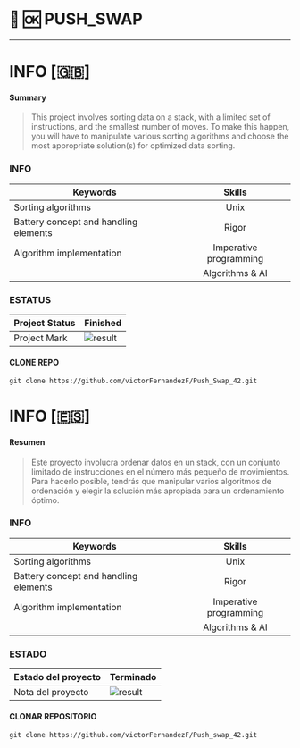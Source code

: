 # :1234: :ok:  PUSH_SWAP
<hr>

# INFO [:gb:]

#### Summary
> This project involves sorting data on a stack, with a limited set of instructions, and the smallest number of moves. To make this happen, you will have to manipulate various sorting algorithms and choose the most appropriate solution(s) for optimized data sorting.


### INFO

|   Keywords                            |           Skills          |
|---------------------------------------|:-------------------------:|
| Sorting algorithms                    | Unix                      |
| Battery concept and handling elements | Rigor                     |
| Algorithm implementation              | Imperative programming    |
|										| Algorithms & AI			|

### ESTATUS

| Project Status      |  Finished                    |
|---------------------|------------------------------|
| Project Mark        |  ![result](https://img.shields.io/badge/RESULTADO-100%25-green)   

#### CLONE REPO
~~~~~
git clone https://github.com/victorFernandezF/Push_Swap_42.git
~~~~~


# INFO [:es:]

#### Resumen 
> Este proyecto involucra ordenar datos en un stack, con un conjunto limitado de instrucciones en el número más pequeño de movimientos. Para hacerlo posible, tendrás que manipular varios algoritmos de ordenación y elegir la solución más apropiada para un ordenamiento óptimo.

### INFO

|   Keywords                            |           Skills          |
|---------------------------------------|:-------------------------:|
| Sorting algorithms                    | Unix                      |
| Battery concept and handling elements | Rigor                     |
| Algorithm implementation              | Imperative programming    |
|										| Algorithms & AI			|

### ESTADO

| Estado del proyecto |  Terminado                   |
|---------------------|------------------------------|
| Nota del proyecto   |  ![result](https://img.shields.io/badge/RESULTADO-100%25-green)                         |

 <!--  -->

<!-- ![Result](https://img.shields.io/badge/RESULT-IN_PROGRESS-inactive) -->

#### CLONAR REPOSITORIO
~~~~~
git clone https://github.com/victorFernandezF/Push_swap_42.git
~~~~~
